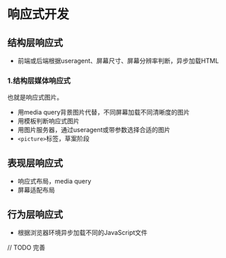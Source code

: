 # 响应式开发

## 结构层响应式

* 前端或后端根据useragent、屏幕尺寸、屏幕分辨率判断，异步加载HTML

### 1.结构层媒体响应式

也就是响应式图片。

* 用media query背景图片代替，不同屏幕加载不同清晰度的图片
* 用模板判断响应式图片
* 用图片服务器，通过useragent或带参数选择合适的图片
* `<picture>`标签，草案阶段

## 表现层响应式

* 响应式布局，media query
* 屏幕适配布局

## 行为层响应式

* 根据浏览器环境异步加载不同的JavaScript文件

// TODO 完善